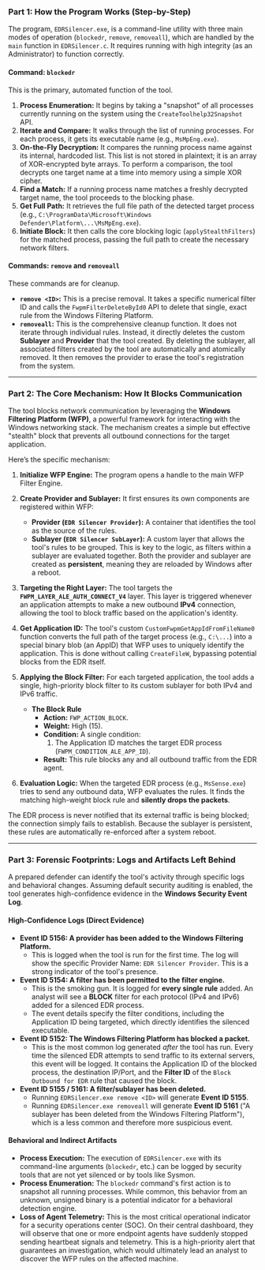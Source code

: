 ### Part 1: How the Program Works (Step-by-Step)

The program, `EDRSilencer.exe`, is a command-line utility with three main modes of operation (`blockedr`, `remove`, `removeall`), which are handled by the `main` function in `EDRSilencer.c`. It requires running with high integrity (as an Administrator) to function correctly.

#### Command: `blockedr`

This is the primary, automated function of the tool.

1.  **Process Enumeration:** It begins by taking a "snapshot" of all processes currently running on the system using the `CreateToolhelp32Snapshot` API.
2.  **Iterate and Compare:** It walks through the list of running processes. For each process, it gets its executable name (e.g., `MsMpEng.exe`).
3.  **On-the-Fly Decryption:** It compares the running process name against its internal, hardcoded list. This list is not stored in plaintext; it is an array of XOR-encrypted byte arrays. To perform a comparison, the tool decrypts one target name at a time into memory using a simple XOR cipher.
4.  **Find a Match:** If a running process name matches a freshly decrypted target name, the tool proceeds to the blocking phase.
5.  **Get Full Path:** It retrieves the full file path of the detected target process (e.g., `C:\ProgramData\Microsoft\Windows Defender\Platform\...\MsMpEng.exe`).
6.  **Initiate Block:** It then calls the core blocking logic (`applyStealthFilters`) for the matched process, passing the full path to create the necessary network filters.

#### Commands: `remove` and `removeall`

These commands are for cleanup.

*   **`remove <ID>`:** This is a precise removal. It takes a specific numerical filter ID and calls the `FwpmFilterDeleteById0` API to delete that single, exact rule from the Windows Filtering Platform.
*   **`removeall`:** This is the comprehensive cleanup function. It does not iterate through individual rules. Instead, it directly deletes the custom **Sublayer** and **Provider** that the tool created. By deleting the sublayer, all associated filters created by the tool are automatically and atomically removed. It then removes the provider to erase the tool's registration from the system.

---

### Part 2: The Core Mechanism: How It Blocks Communication

The tool blocks network communication by leveraging the **Windows Filtering Platform (WFP)**, a powerful framework for interacting with the Windows networking stack. The mechanism creates a simple but effective "stealth" block that prevents all outbound connections for the target application.

Here’s the specific mechanism:

1.  **Initialize WFP Engine:** The program opens a handle to the main WFP Filter Engine.

2.  **Create Provider and Sublayer:** It first ensures its own components are registered within WFP:
    *   **Provider (`EDR Silencer Provider`):** A container that identifies the tool as the source of the rules.
    *   **Sublayer (`EDR Silencer SubLayer`):** A custom layer that allows the tool's rules to be grouped. This is key to the logic, as filters within a sublayer are evaluated together.
    Both the provider and sublayer are created as **persistent**, meaning they are reloaded by Windows after a reboot.

3.  **Targeting the Right Layer:** The tool targets the **`FWPM_LAYER_ALE_AUTH_CONNECT_V4`** layer. This layer is triggered whenever an application attempts to make a new outbound **IPv4** connection, allowing the tool to block traffic based on the application's identity.

4.  **Get Application ID:** The tool's custom `CustomFwpmGetAppIdFromFileName0` function converts the full path of the target process (e.g., `C:\...`) into a special binary blob (an AppID) that WFP uses to uniquely identify the application. This is done without calling `CreateFileW`, bypassing potential blocks from the EDR itself.

5.  **Applying the Block Filter:** For each targeted application, the tool adds a single, high-priority block filter to its custom sublayer for both IPv4 and IPv6 traffic.

    *   **The Block Rule**
        *   **Action:** `FWP_ACTION_BLOCK`.
        *   **Weight:** High (15).
        *   **Condition:** A single condition:
            1.  The Application ID matches the target EDR process (`FWPM_CONDITION_ALE_APP_ID`).
        *   **Result:** This rule blocks any and all outbound traffic from the EDR agent.

6.  **Evaluation Logic:** When the targeted EDR process (e.g., `MsSense.exe`) tries to send any outbound data, WFP evaluates the rules. It finds the matching high-weight block rule and **silently drops the packets**.

The EDR process is never notified that its external traffic is being blocked; the connection simply fails to establish. Because the sublayer is persistent, these rules are automatically re-enforced after a system reboot.

---

### Part 3: Forensic Footprints: Logs and Artifacts Left Behind

A prepared defender can identify the tool's activity through specific logs and behavioral changes. Assuming default security auditing is enabled, the tool generates high-confidence evidence in the **Windows Security Event Log**.

#### High-Confidence Logs (Direct Evidence)

*   **Event ID 5156: A provider has been added to the Windows Filtering Platform.**
    *   This is logged when the tool is run for the first time. The log will show the specific Provider Name: `EDR Silencer Provider`. This is a strong indicator of the tool's presence.
*   **Event ID 5154: A filter has been permitted to the filter engine.**
    *   This is the smoking gun. It is logged for **every single rule** added. An analyst will see a **BLOCK** filter for each protocol (IPv4 and IPv6) added for a silenced EDR process.
    *   The event details specify the filter conditions, including the Application ID being targeted, which directly identifies the silenced executable.
*   **Event ID 5152: The Windows Filtering Platform has blocked a packet.**
    *   This is the most common log generated *after* the tool has run. Every time the silenced EDR attempts to send traffic to its external servers, this event will be logged. It contains the Application ID of the blocked process, the destination IP/Port, and the **Filter ID** of the `Block Outbound for EDR` rule that caused the block.
*   **Event ID 5155 / 5161: A filter/sublayer has been deleted.**
    *   Running `EDRSilencer.exe remove <ID>` will generate **Event ID 5155**.
    *   Running `EDRSilencer.exe removeall` will generate **Event ID 5161** ("A sublayer has been deleted from the Windows Filtering Platform"), which is a less common and therefore more suspicious event.

#### Behavioral and Indirect Artifacts

*   **Process Execution:** The execution of `EDRSilencer.exe` with its command-line arguments (`blockedr`, etc.) can be logged by security tools that are not yet silenced or by tools like Sysmon.
*   **Process Enumeration:** The `blockedr` command's first action is to snapshot all running processes. While common, this behavior from an unknown, unsigned binary is a potential indicator for a behavioral detection engine.
*   **Loss of Agent Telemetry:** This is the most critical operational indicator for a security operations center (SOC). On their central dashboard, they will observe that one or more endpoint agents have suddenly stopped sending heartbeat signals and telemetry. This is a high-priority alert that guarantees an investigation, which would ultimately lead an analyst to discover the WFP rules on the affected machine.